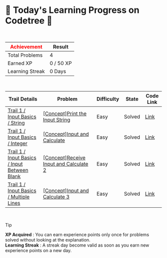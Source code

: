 # 🌲 Today's Learning Progress on Codetree 🌲

<br />

| <span style="color:red;display:block;text-align:center;"> **Achievement**</span> | Result |
|---|---|
|Total Problems| 4 |
| Earned XP | 0 / 50 XP |
| Learning Streak | 0 Days |

<br />

|Trail Details|Problem|Difficulty|State|Code Link|
|---|---|---|---|---|
|[Trail 1 / Input Basics / String](https://www.codetree.ai/trail-info/novice-low/)|[[Concept]Print the Input String](https://www.codetree.ai/trails/complete/curated-cards/intro-enter-word-and-print/)|Easy|Solved|[Link](https://github.com/wikBurn/wikburn_codetree/blob/main/250508/%EB%AC%B8%EC%9E%90%EC%97%B4%20%EB%B0%9B%EC%95%84%20%EC%B6%9C%EB%A0%A5/enter-word-and-print.py)|
|[Trail 1 / Input Basics / Integer](https://www.codetree.ai/trail-info/novice-low/)|[[Concept]Input and Calculate](https://www.codetree.ai/trails/complete/curated-cards/intro-input-calculate/)|Easy|Solved|[Link](https://github.com/wikBurn/wikburn_codetree/blob/main/250508/%EC%9E%85%EB%A0%A5%EB%B0%9B%EC%95%84%20%EA%B3%84%EC%82%B0/input-calculate.py)|
|[Trail 1 / Input Basics / Input Between Blank](https://www.codetree.ai/trail-info/novice-low/)|[[Concept]Receive Input and Calculate 2](https://www.codetree.ai/trails/complete/curated-cards/intro-input-calculate-2/)|Easy|Solved|[Link](https://github.com/wikBurn/wikburn_codetree/blob/main/250508/%EC%9E%85%EB%A0%A5%EB%B0%9B%EC%95%84%20%EA%B3%84%EC%82%B0%202/input-calculate-2.py)|
|[Trail 1 / Input Basics / Multiple Lines](https://www.codetree.ai/trail-info/novice-low/)|[[Concept]Input and Calculate 3](https://www.codetree.ai/trails/complete/curated-cards/intro-input-calculate-3/)|Easy|Solved|[Link](https://github.com/wikBurn/wikburn_codetree/blob/main/250508/%EC%9E%85%EB%A0%A5%EB%B0%9B%EC%95%84%20%EA%B3%84%EC%82%B0%203/input-calculate-3.py)|


<br />

> [!TIP]
> **XP Acquired** : You can earn experience points only once for problems solved without looking at the explanation.  
> **Learning Streak** : A streak day become valid as soon as you earn new experience points on a new day.

